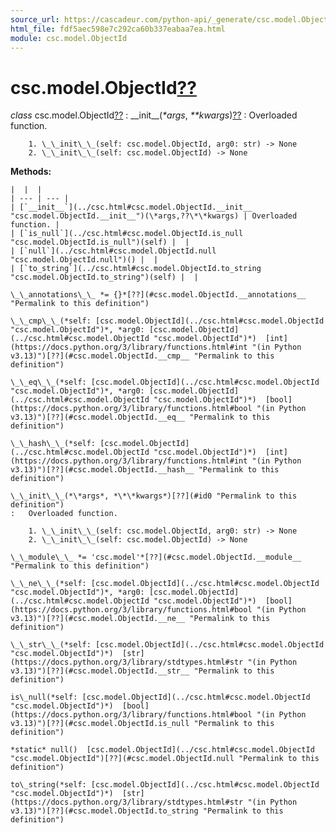 ```yaml
---
source_url: https://cascadeur.com/python-api/_generate/csc.model.ObjectId.html
html_file: fdf5aec598e7c292ca60b337eabaa7ea.html
module: csc.model.ObjectId
---
```


# csc.model.ObjectId[??](#csc-model-objectid "Permalink to this heading")

*class* csc.model.ObjectId[??](#csc.model.ObjectId "Permalink to this definition")
:   \_\_init\_\_(*\*args*, *\*\*kwargs*)[??](#csc.model.ObjectId.__init__ "Permalink to this definition")
    :   Overloaded function.

        1. \_\_init\_\_(self: csc.model.ObjectId, arg0: str) -> None
        2. \_\_init\_\_(self: csc.model.ObjectId) -> None

    
**Methods:**

    |  |  |
    | --- | --- |
    | [`__init__`](../csc.html#csc.model.ObjectId.__init__ "csc.model.ObjectId.__init__")(\*args,??\*\*kwargs) | Overloaded function. |
    | [`is_null`](../csc.html#csc.model.ObjectId.is_null "csc.model.ObjectId.is_null")(self) |  |
    | [`null`](../csc.html#csc.model.ObjectId.null "csc.model.ObjectId.null")() |  |
    | [`to_string`](../csc.html#csc.model.ObjectId.to_string "csc.model.ObjectId.to_string")(self) |  |

    \_\_annotations\_\_ *= {}*[??](#csc.model.ObjectId.__annotations__ "Permalink to this definition")

    \_\_cmp\_\_(*self: [csc.model.ObjectId](../csc.html#csc.model.ObjectId "csc.model.ObjectId")*, *arg0: [csc.model.ObjectId](../csc.html#csc.model.ObjectId "csc.model.ObjectId")*)  [int](https://docs.python.org/3/library/functions.html#int "(in Python v3.13)")[??](#csc.model.ObjectId.__cmp__ "Permalink to this definition")

    \_\_eq\_\_(*self: [csc.model.ObjectId](../csc.html#csc.model.ObjectId "csc.model.ObjectId")*, *arg0: [csc.model.ObjectId](../csc.html#csc.model.ObjectId "csc.model.ObjectId")*)  [bool](https://docs.python.org/3/library/functions.html#bool "(in Python v3.13)")[??](#csc.model.ObjectId.__eq__ "Permalink to this definition")

    \_\_hash\_\_(*self: [csc.model.ObjectId](../csc.html#csc.model.ObjectId "csc.model.ObjectId")*)  [int](https://docs.python.org/3/library/functions.html#int "(in Python v3.13)")[??](#csc.model.ObjectId.__hash__ "Permalink to this definition")

    \_\_init\_\_(*\*args*, *\*\*kwargs*)[??](#id0 "Permalink to this definition")
    :   Overloaded function.

        1. \_\_init\_\_(self: csc.model.ObjectId, arg0: str) -> None
        2. \_\_init\_\_(self: csc.model.ObjectId) -> None

    \_\_module\_\_ *= 'csc.model'*[??](#csc.model.ObjectId.__module__ "Permalink to this definition")

    \_\_ne\_\_(*self: [csc.model.ObjectId](../csc.html#csc.model.ObjectId "csc.model.ObjectId")*, *arg0: [csc.model.ObjectId](../csc.html#csc.model.ObjectId "csc.model.ObjectId")*)  [bool](https://docs.python.org/3/library/functions.html#bool "(in Python v3.13)")[??](#csc.model.ObjectId.__ne__ "Permalink to this definition")

    \_\_str\_\_(*self: [csc.model.ObjectId](../csc.html#csc.model.ObjectId "csc.model.ObjectId")*)  [str](https://docs.python.org/3/library/stdtypes.html#str "(in Python v3.13)")[??](#csc.model.ObjectId.__str__ "Permalink to this definition")

    is\_null(*self: [csc.model.ObjectId](../csc.html#csc.model.ObjectId "csc.model.ObjectId")*)  [bool](https://docs.python.org/3/library/functions.html#bool "(in Python v3.13)")[??](#csc.model.ObjectId.is_null "Permalink to this definition")

    *static* null()  [csc.model.ObjectId](../csc.html#csc.model.ObjectId "csc.model.ObjectId")[??](#csc.model.ObjectId.null "Permalink to this definition")

    to\_string(*self: [csc.model.ObjectId](../csc.html#csc.model.ObjectId "csc.model.ObjectId")*)  [str](https://docs.python.org/3/library/stdtypes.html#str "(in Python v3.13)")[??](#csc.model.ObjectId.to_string "Permalink to this definition")